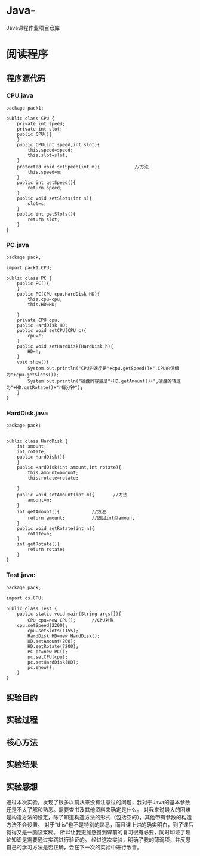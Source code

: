 # Java-
Java课程作业项目仓库

# 阅读程序
## 程序源代码
### CPU.java
```
package pack1;

public class CPU {
	private int speed;
	private int slot;
	public CPU(){
	}
	public CPU(int speed,int slot){
		this.speed=speed;
		this.slot=slot;
	}
	protected void setSpeed(int m){				//方法
		this.speed=m;
	}
	public int getSpeed(){
		return speed;
	}
	public void setSlots(int s){
		slot=s;
	}
	public int getSlots(){
		return slot;
	}
}
```
### PC.java
```
package pack;

import pack1.CPU;

public class PC {
	public PC(){
	}
	public PC(CPU cpu,HardDisk HD){
		this.cpu=cpu;
		this.HD=HD;
		
	}
	private CPU cpu;
	public HardDisk HD;
	public void setCPU(CPU c){
		cpu=c;
	}
	public void setHardDisk(HardDisk h){
		HD=h;
	}
	void show(){
		System.out.println("CPU的速度是"+cpu.getSpeed()+",CPU的信槽为"+cpu.getSlots());
		System.out.println("硬盘的容量是"+HD.getAmount()+",硬盘的转速为"+HD.getRotate()+"r每分钟");
	}
}
```
### HardDisk.java
```
package pack;


public class HardDisk {
	int amount;
	int rotate;
	public HardDisk(){
	}
	public HardDisk(int amount,int rotate){
		this.amount=amount;
		this.rotate=rotate;
		
	}
	public void setAmount(int m){		//方法
		amount=m;				
	}
	int getAmount(){			//方法
		return amount;			//返回int型amount
	}
	public void setRotate(int n){		
		rotate=n;				
	}
	int getRotate(){			
		return rotate;			
	}
}

```
### Test.java:
```
package pack;

import cs.CPU;

public class Test {
	public static void main(String args[]){
		CPU cpu=new CPU();		//CPU对象
  	cpu.setSpeed(2200);
		cpu.setSlots(1155);
		HardDisk HD=new HardDisk();
		HD.setAmount(200);
		HD.setRotate(7200);
		PC pc=new PC();
		pc.setCPU(cpu);
		pc.setHardDisk(HD);
		pc.show();
	}
}

```
## 实验目的

## 实验过程

## 核心方法


## 实验结果

## 实验感想
通过本次实验，发现了很多以前从来没有注意过的问题，我对于Java的基本参数还是不太了解和熟悉。需要查书及其他资料来确定是什么。
对我来说最大的困难是构造方法的设定，除了知道构造方法的形式（包括空的），其他带有参数的构造方法不会设置。
对于“this”也不是特别的熟悉，而且课上讲的确实明白，到了课后觉得又是一脑袋浆糊。
所以让我更加感觉到课前的复习很有必要，同时印证了理论知识是需要通过实践进行验证的。
经过这次实验，明确了我的薄弱项，并反思自己的学习方法是否正确，会在下一次的实验中进行改善。
